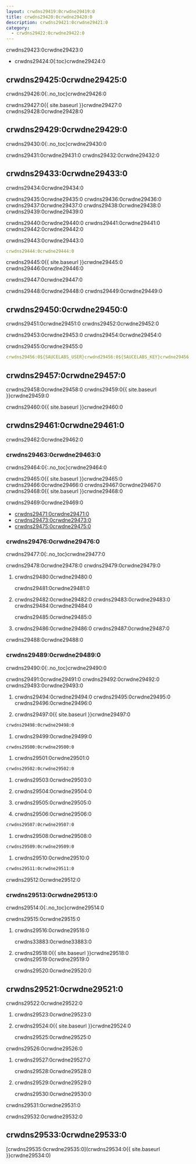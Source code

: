 ```yaml
---
layout: crwdns29419:0crwdne29419:0
title: crwdns29420:0crwdne29420:0
description: crwdns29421:0crwdne29421:0
category:
  - crwdns29422:0crwdne29422:0
---
```

crwdns29423:0crwdne29423:0

* crwdns29424:0{:toc}crwdne29424:0

## crwdns29425:0crwdne29425:0

crwdns29426:0{:.no_toc}crwdne29426:0

crwdns29427:0{{ site.baseurl }}crwdne29427:0 crwdns29428:0crwdne29428:0

## crwdns29429:0crwdne29429:0

crwdns29430:0{:.no_toc}crwdne29430:0

crwdns29431:0crwdne29431:0 crwdns29432:0crwdne29432:0

## crwdns29433:0crwdne29433:0

crwdns29434:0crwdne29434:0

crwdns29435:0crwdne29435:0 crwdns29436:0crwdne29436:0 crwdns29437:0crwdne29437:0 crwdns29438:0crwdne29438:0 crwdns29439:0crwdne29439:0

crwdns29440:0crwdne29440:0 crwdns29441:0crwdne29441:0 crwdns29442:0crwdne29442:0

crwdns29443:0crwdne29443:0

```yml
crwdns29444:0crwdne29444:0
```

crwdns29445:0{{ site.baseurl }}crwdne29445:0 crwdns29446:0crwdne29446:0

crwdns29447:0crwdne29447:0

crwdns29448:0crwdne29448:0 crwdns29449:0crwdne29449:0

## crwdns29450:0crwdne29450:0

crwdns29451:0crwdne29451:0 crwdns29452:0crwdne29452:0

crwdns29453:0crwdne29453:0 crwdns29454:0crwdne29454:0

crwdns29455:0crwdne29455:0

```yaml
crwdns29456:0${SAUCELABS_USER}crwdnd29456:0${SAUCELABS_KEY}crwdne29456:0          
```

## crwdns29457:0crwdne29457:0

crwdns29458:0crwdne29458:0 crwdns29459:0{{ site.baseurl }}crwdne29459:0

crwdns29460:0{{ site.baseurl }}crwdne29460:0

## crwdns29461:0crwdne29461:0

crwdns29462:0crwdne29462:0

### crwdns29463:0crwdne29463:0

crwdns29464:0{:.no_toc}crwdne29464:0

crwdns29465:0{{ site.baseurl }}crwdne29465:0 crwdns29466:0crwdne29466:0 crwdns29467:0crwdne29467:0 crwdns29468:0{{ site.baseurl }}crwdne29468:0

crwdns29469:0crwdne29469:0

* [crwdns29471:0crwdne29471:0](crwdns29470:0crwdne29470:0)
* [crwdns29473:0crwdne29473:0](crwdns29472:0crwdne29472:0)
* [crwdns29475:0crwdne29475:0](crwdns29474:0crwdne29474:0)

### crwdns29476:0crwdne29476:0

crwdns29477:0{:.no_toc}crwdne29477:0

crwdns29478:0crwdne29478:0 crwdns29479:0crwdne29479:0

1. crwdns29480:0crwdne29480:0

    crwdns29481:0crwdne29481:0
    

1. crwdns29482:0crwdne29482:0 crwdns29483:0crwdne29483:0 crwdns29484:0crwdne29484:0

    crwdns29485:0crwdne29485:0
    

1. crwdns29486:0crwdne29486:0 crwdns29487:0crwdne29487:0

crwdns29488:0crwdne29488:0

### crwdns29489:0crwdne29489:0

crwdns29490:0{:.no_toc}crwdne29490:0

crwdns29491:0crwdne29491:0 crwdns29492:0crwdne29492:0 crwdns29493:0crwdne29493:0

1. crwdns29494:0crwdne29494:0 crwdns29495:0crwdne29495:0 crwdns29496:0crwdne29496:0

2. crwdns29497:0{{ site.baseurl }}crwdne29497:0

```bash
crwdns29498:0crwdne29498:0
```

1. crwdns29499:0crwdne29499:0

```bash
crwdns29500:0crwdne29500:0
```

1. crwdns29501:0crwdne29501:0

```bash
crwdns29502:0crwdne29502:0
```

1. crwdns29503:0crwdne29503:0

2. crwdns29504:0crwdne29504:0

3. crwdns29505:0crwdne29505:0

4. crwdns29506:0crwdne29506:0

```bash
crwdns29507:0crwdne29507:0
```

1. crwdns29508:0crwdne29508:0

```bash
crwdns29509:0crwdne29509:0
```

1. crwdns29510:0crwdne29510:0

```bash
crwdns29511:0crwdne29511:0
```

crwdns29512:0crwdne29512:0

### crwdns29513:0crwdne29513:0

crwdns29514:0{:.no_toc}crwdne29514:0

crwdns29515:0crwdne29515:0

1. crwdns29516:0crwdne29516:0

    crwdns33883:0crwdne33883:0
    

1. crwdns29518:0{{ site.baseurl }}crwdne29518:0 crwdns29519:0crwdne29519:0

    crwdns29520:0crwdne29520:0
    

## crwdns29521:0crwdne29521:0

crwdns29522:0crwdne29522:0

1. crwdns29523:0crwdne29523:0

2. crwdns29524:0{{ site.baseurl }}crwdne29524:0

    crwdns29525:0crwdne29525:0
    

crwdns29526:0crwdne29526:0

1. crwdns29527:0crwdne29527:0

    crwdns29528:0crwdne29528:0
    

1. crwdns29529:0crwdne29529:0

    crwdns29530:0crwdne29530:0
    

crwdns29531:0crwdne29531:0

crwdns29532:0crwdne29532:0

## crwdns29533:0crwdne29533:0

[crwdns29535:0crwdne29535:0](crwdns29534:0{{ site.baseurl }}crwdne29534:0)